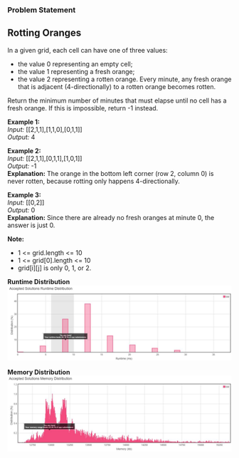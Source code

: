<h3>Problem Statement</h3>

<h2>Rotting Oranges</h2>
In a given grid, each cell can have one of three values:<br>

- the value 0 representing an empty cell;
- the value 1 representing a fresh orange;
- the value 2 representing a rotten orange.
Every minute, any fresh orange that is adjacent (4-directionally) to a rotten orange becomes rotten.<br>

Return the minimum number of minutes that must elapse until no cell has a fresh orange.  If this is impossible, return -1 instead.<br>

**Example 1:** <br>
*Input:* [[2,1,1],[1,1,0],[0,1,1]]<br>
*Output:* 4<br>

**Example 2:** <br>
*Input:* [[2,1,1],[0,1,1],[1,0,1]]<br>
*Output:* -1<br>
**Explanation:**  The orange in the bottom left corner (row 2, column 0) is never rotten, because rotting only happens 4-directionally. <br>

**Example 3:** <br>
*Input:* [[0,2]]<br>
*Output:* 0<br>
**Explanation:**  Since there are already no fresh oranges at minute 0, the answer is just 0.<br>
 

**Note:** <br>
- 1 <= grid.length <= 10
- 1 <= grid[0].length <= 10
- grid[i][j] is only 0, 1, or 2.

__Runtime Distribution__<br>
![SNIP](RuntimeDay9.JPG)

__Memory Distribution__<br>
![SNIP](MemoryDay9.JPG)
